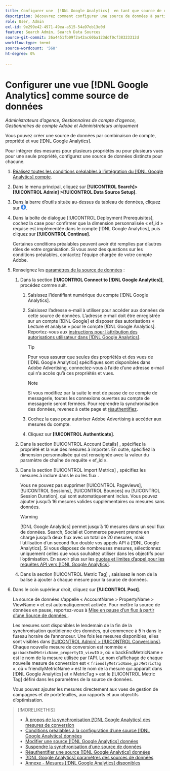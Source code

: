 ```yaml
---
title: Configurer une  [!DNL Google Analytics]  en tant que source de données
description: Découvrez comment configurer une source de données à partir d’une  [!DNL Google Analytics] .
role: User, Admin
exl-id: 9e299e42-4971-49ea-a515-54a97eb13e0d
feature: Search Admin, Search Data Sources
source-git-commit: 26a4451fb09f2a42ac60ba123ddf0cf38323312d
workflow-type: tm+mt
source-wordcount: '568'
ht-degree: 0%

---
```


# Configurer une vue [!DNL Google Analytics] comme source de données

*Administrateurs d’agence, Gestionnaires de compte d’agence, Gestionnaires de compte Adobe et Administrateurs uniquement*

Vous pouvez créer une source de données par combinaison de compte, propriété et vue [!DNL Google Analytics].

Pour intégrer des mesures pour plusieurs propriétés ou pour plusieurs vues pour une seule propriété, configurez une source de données distincte pour chacune.

1. [Réalisez toutes les conditions préalables à l’intégration du [!DNL Google Analytics] compte](data-source-prerequisites.md).

1. Dans le menu principal, cliquez sur **[!UICONTROL Search]> [!UICONTROL Admin] >[!UICONTROL Data Source Setup]**.

1. Dans la barre d’outils située au-dessus du tableau de données, cliquez sur ![Créer](/help/search-social-commerce/assets/add.png "Créer").

1. Dans la boîte de dialogue [!UICONTROL Deployment Prerequisites], cochez la case pour confirmer que la dimension personnalisée « ef_id » requise est implémentée dans le compte [!DNL Google Analytics], puis cliquez sur **[!UICONTROL Continue]**.

   Certaines conditions préalables peuvent avoir été remplies par d’autres rôles de votre organisation. Si vous avez des questions sur les conditions préalables, contactez l’équipe chargée de votre compte Adobe.

1. Renseignez les [paramètres de la source de données](data-source-settings.md) :

   1. Dans la section **[!UICONTROL Connect to [!DNL Google Analytics]]**, procédez comme suit.

      1. Saisissez l’identifiant numérique du compte [!DNL Google Analytics].

      1. Saisissez l’adresse e-mail à utiliser pour accéder aux données de cette source de données. L’adresse e-mail doit être enregistrée sur un compte [!DNL Google] et disposer des autorisations « Lecture et analyse » pour le compte [!DNL Google Analytics]. Reportez-vous aux [instructions pour l’attribution des autorisations utilisateur dans [!DNL Google Analytics]](https://support.google.com/analytics/answer/9305587).

         >[!TIP]
         >
         >Pour vous assurer que seules des propriétés et des vues de [!DNL Google Analytics] spécifiques sont disponibles dans Adobe Advertising, connectez-vous à l’aide d’une adresse e-mail qui n’a accès qu’à ces propriétés et vues.

         >[!NOTE]
         >
         >Si vous modifiez par la suite le mot de passe de ce compte de messagerie, toutes les connexions ouvertes au compte de messagerie seront fermées. Pour reprendre la synchronisation des données, revenez à cette page et [réauthentifiez](data-source-reauthenticate.md).

      1. Cochez la case pour autoriser Adobe Advertising à accéder aux mesures du compte.

      1. Cliquez sur **[!UICONTROL Authenticate]**.

   1. Dans la section [!UICONTROL Account Details] , spécifiez la propriété et la vue des mesures à importer. En outre, spécifiez la dimension personnalisée qui est renseignée avec la valeur du paramètre de chaîne de requête « ef_id ».

   1. Dans la section [!UICONTROL Import Metrics] , spécifiez les mesures à inclure dans le ou les flux .

      Vous ne pouvez pas supprimer [!UICONTROL Pageviews], [!UICONTROL Sessions], [!UICONTROL Bounces] ou [!UICONTROL Session Duration], qui sont automatiquement inclus. Vous pouvez ajouter jusqu’à 16 mesures valides supplémentaires ou mesures sans données.

      >[!WARNING]
      >
      >[!DNL Google Analytics] permet jusqu’à 10 mesures dans un seul flux de données. Search, Social et Commerce peuvent prendre en charge jusqu’à deux flux avec un total de 20 mesures, mais l’utilisation d’un second flux double vos appels API à [!DNL Google Analytics]. Si vous disposez de nombreuses mesures, sélectionnez uniquement celles que vous souhaitez utiliser dans les objectifs pour l’optimisation. En savoir plus sur les [quotas et limites d’appel pour les requêtes API vers [!DNL Google Analytics]](https://developers.google.com/analytics/devguides/reporting/core/v4/limits-quotas).

   1. Dans la section [!UICONTROL Metric Tag] , saisissez le nom de la balise à ajouter à chaque mesure pour la source de données.

1. Dans le coin supérieur droit, cliquez sur **[!UICONTROL Post]**.

   La source de données s’appelle « AccountName > PropertyName > ViewName » et est automatiquement activée. Pour mettre la source de données en pause, reportez-vous à [ Mise en pause d’un flux à partir d’une Source de données ](data-source-pause.md).

   Les mesures sont disponibles le lendemain de la fin de la synchronisation quotidienne des données, qui commence à 5 h dans le fuseau horaire de l’annonceur. Une fois les mesures disponibles, elles sont visibles dans [[!UICONTROL Admin] > [!UICONTROL Conversions]](/help/search-social-commerce/admin/conversion-metrics/conversion-metric-about.md). Chaque nouvelle mesure de conversion est nommée « `ga:backEndMetricName_propertyID_viewID` », où « backEndMetricName » est le nom de la mesure utilisée par l’API. Le nom d’affichage de chaque nouvelle mesure de conversion est « `friendlyMetricName_ga:MetricTag` », où « friendlyMetricName » est le nom de la mesure qui apparaît dans [!DNL Google Analytics] et « MetricTag » est le [!UICONTROL Metric Tag] défini dans les paramètres de la source de données.

   Vous pouvez ajouter les mesures directement aux vues de gestion de campagnes et de portefeuilles, aux rapports et aux objectifs d’optimisation.

>[!MORELIKETHIS]
>
>* [À propos de la synchronisation [!DNL Google Analytics] des mesures de conversion](data-source-about.md)
>* [Conditions préalables à la configuration d’une source  [!DNL Google Analytics]  données](data-source-prerequisites.md)
>* [Modifier une source  [!DNL Google Analytics]  données](data-source-edit.md)
>* [Suspendre la synchronisation d’une source de données](data-source-pause.md)
>* [Réauthentifier une source  [!DNL Google Analytics]  données](data-source-reauthenticate.md)
>* [[!DNL Google Analytics] paramètres des sources de données](data-source-settings.md)
>* [Annexe - Mesures  [!DNL Google Analytics]  disponibles](data-source-ga-metrics.md)
